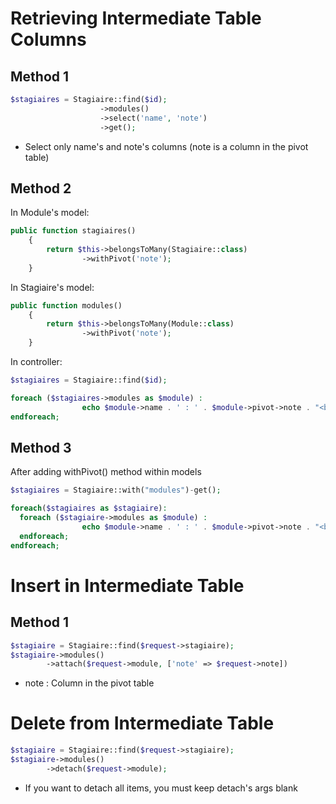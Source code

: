 
# Retrieving Intermediate Table Columns

## Method 1

```php
$stagiaires = Stagiaire::find($id);
                    ->modules()
                    ->select('name', 'note')
                    ->get();
```
* Select only name's and note's columns (note is a column in the pivot table)

## Method 2 
In Module's model: 
```php
public function stagiaires()
    {
        return $this->belongsToMany(Stagiaire::class)
                ->withPivot('note');
    }
```

In Stagiaire's model:
```php
public function modules()
    {
        return $this->belongsToMany(Module::class)
                ->withPivot('note');
    }
```

In controller:
```php
$stagiaires = Stagiaire::find($id);

foreach ($stagiaires->modules as $module) :
                echo $module->name . ' : ' . $module->pivot->note . "<br>";
endforeach;
```

## Method 3 
After adding withPivot() method within models

```php
$stagiaires = Stagiaire::with("modules")-get();

foreach($stagiaires as $stagiaire):
  foreach ($stagiaire->modules as $module) :
                echo $module->name . ' : ' . $module->pivot->note . "<br>";
  endforeach;
endforeach;

```
# Insert in Intermediate Table

## Method 1

```php
$stagiaire = Stagiaire::find($request->stagiaire);
$stagiaire->modules()
        ->attach($request->module, ['note' => $request->note])
```
* note : Column in the pivot table

# Delete from Intermediate Table

```php
$stagiaire = Stagiaire::find($request->stagiaire);
$stagiaire->modules()
        ->detach($request->module);
```
* If you want to detach all items, you must keep detach's args blank
